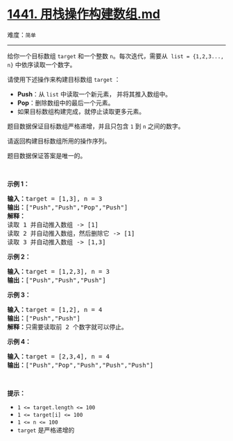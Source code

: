 # [1441. 用栈操作构建数组.md](https://leetcode-cn.com/problems/build-an-array-with-stack-operations)

难度：`简单`

---

<p>给你一个目标数组 <code>target</code> 和一个整数 <code>n</code>。每次迭代，需要从&nbsp; <code>list = {1,2,3..., n}</code> 中依序读取一个数字。</p>

<p>请使用下述操作来构建目标数组 <code>target</code> ：</p>

<ul>
	<li><strong>Push</strong>：从 <code>list</code> 中读取一个新元素， 并将其推入数组中。</li>
	<li><strong>Pop</strong>：删除数组中的最后一个元素。</li>
	<li>如果目标数组构建完成，就停止读取更多元素。</li>
</ul>

<p>题目数据保证目标数组严格递增，并且只包含 <code>1</code> 到 <code>n</code> 之间的数字。</p>

<p>请返回构建目标数组所用的操作序列。</p>

<p>题目数据保证答案是唯一的。</p>

<p>&nbsp;</p>

<p><strong>示例 1：</strong></p>

<pre><strong>输入：</strong>target = [1,3], n = 3
<strong>输出：</strong>[&quot;Push&quot;,&quot;Push&quot;,&quot;Pop&quot;,&quot;Push&quot;]
<strong>解释： 
</strong>读取 1 并自动推入数组 -&gt; [1]
读取 2 并自动推入数组，然后删除它 -&gt; [1]
读取 3 并自动推入数组 -&gt; [1,3]
</pre>

<p><strong>示例 2：</strong></p>

<pre><strong>输入：</strong>target = [1,2,3], n = 3
<strong>输出：</strong>[&quot;Push&quot;,&quot;Push&quot;,&quot;Push&quot;]
</pre>

<p><strong>示例 3：</strong></p>

<pre><strong>输入：</strong>target = [1,2], n = 4
<strong>输出：</strong>[&quot;Push&quot;,&quot;Push&quot;]
<strong>解释：</strong>只需要读取前 2 个数字就可以停止。
</pre>

<p><strong>示例 4：</strong></p>

<pre><strong>输入：</strong>target = [2,3,4], n = 4
<strong>输出：</strong>[&quot;Push&quot;,&quot;Pop&quot;,&quot;Push&quot;,&quot;Push&quot;,&quot;Push&quot;]
</pre>

<p>&nbsp;</p>

<p><strong>提示：</strong></p>

<ul>
	<li><code>1 &lt;= target.length &lt;= 100</code></li>
	<li><code>1 &lt;= target[i]&nbsp;&lt;= 100</code></li>
	<li><code>1 &lt;= n &lt;= 100</code></li>
	<li><code>target</code> 是严格递增的</li>
</ul>
